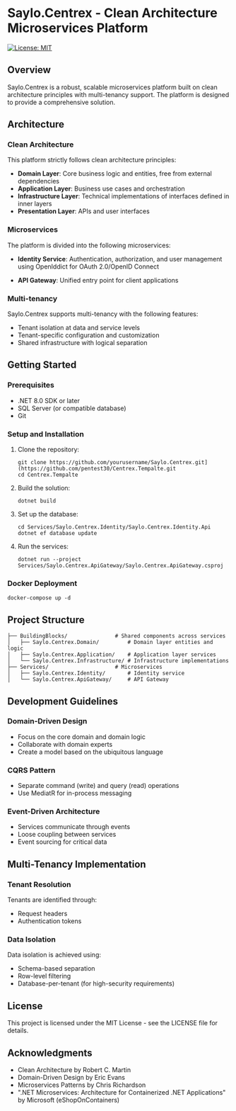 # Saylo.Centrex - Clean Architecture Microservices Platform

[![License: MIT](https://img.shields.io/badge/License-MIT-blue.svg)](https://opensource.org/licenses/MIT)

## Overview

Saylo.Centrex is a robust, scalable microservices platform built on clean architecture principles with multi-tenancy support. The platform is designed to provide a comprehensive solution.

## Architecture

### Clean Architecture

This platform strictly follows clean architecture principles:

- **Domain Layer**: Core business logic and entities, free from external dependencies
- **Application Layer**: Business use cases and orchestration
- **Infrastructure Layer**: Technical implementations of interfaces defined in inner layers
- **Presentation Layer**: APIs and user interfaces

### Microservices

The platform is divided into the following microservices:

- **Identity Service**: Authentication, authorization, and user management using OpenIddict for OAuth 2.0/OpenID Connect

- **API Gateway**: Unified entry point for client applications

### Multi-tenancy

Saylo.Centrex supports multi-tenancy with the following features:

- Tenant isolation at data and service levels
- Tenant-specific configuration and customization
- Shared infrastructure with logical separation

## Getting Started

### Prerequisites

- .NET 8.0 SDK or later
- SQL Server (or compatible database)
- Git

### Setup and Installation

1. Clone the repository:
   ```
   git clone https://github.com/yourusername/Saylo.Centrex.git](https://github.com/pentest30/Centrex.Tempalte.git
   cd Centrex.Tempalte
   ```

2. Build the solution:
   ```
   dotnet build
   ```

3. Set up the database:
   ```
   cd Services/Saylo.Centrex.Identity/Saylo.Centrex.Identity.Api
   dotnet ef database update
   ```

4. Run the services:
   ```
   dotnet run --project Services/Saylo.Centrex.ApiGateway/Saylo.Centrex.ApiGateway.csproj
   ```

### Docker Deployment

```
docker-compose up -d
```

## Project Structure

```
├── BuildingBlocks/               # Shared components across services
│   ├── Saylo.Centrex.Domain/         # Domain layer entities and logic
│   ├── Saylo.Centrex.Application/    # Application layer services
│   └── Saylo.Centrex.Infrastructure/ # Infrastructure implementations
├── Services/                     # Microservices
│   ├── Saylo.Centrex.Identity/       # Identity service
│   └── Saylo.Centrex.ApiGateway/     # API Gateway
```

## Development Guidelines

### Domain-Driven Design

- Focus on the core domain and domain logic
- Collaborate with domain experts
- Create a model based on the ubiquitous language

### CQRS Pattern

- Separate command (write) and query (read) operations
- Use MediatR for in-process messaging

### Event-Driven Architecture

- Services communicate through events
- Loose coupling between services
- Event sourcing for critical data

## Multi-Tenancy Implementation

### Tenant Resolution

Tenants are identified through:
- Request headers
- Authentication tokens

### Data Isolation

Data isolation is achieved using:
- Schema-based separation
- Row-level filtering
- Database-per-tenant (for high-security requirements)

## License

This project is licensed under the MIT License - see the LICENSE file for details.

## Acknowledgments

- Clean Architecture by Robert C. Martin
- Domain-Driven Design by Eric Evans
- Microservices Patterns by Chris Richardson
- ".NET Microservices: Architecture for Containerized .NET Applications" by Microsoft (eShopOnContainers)
